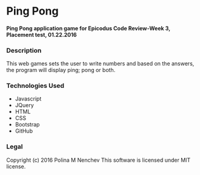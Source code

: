 # Ping Pong

#### Ping Pong application game for Epicodus Code Review-Week 3, Placement test, 01.22.2016

### Description
This web games sets the user to write numbers and based on the answers, the program will display ping; pong or both.

### Technologies Used
* Javascript
* JQuery
* HTML
* CSS
* Bootstrap
* GitHub

### Legal
Copyright (c) 2016 Polina M Nenchev
This software is licensed under MIT license.
